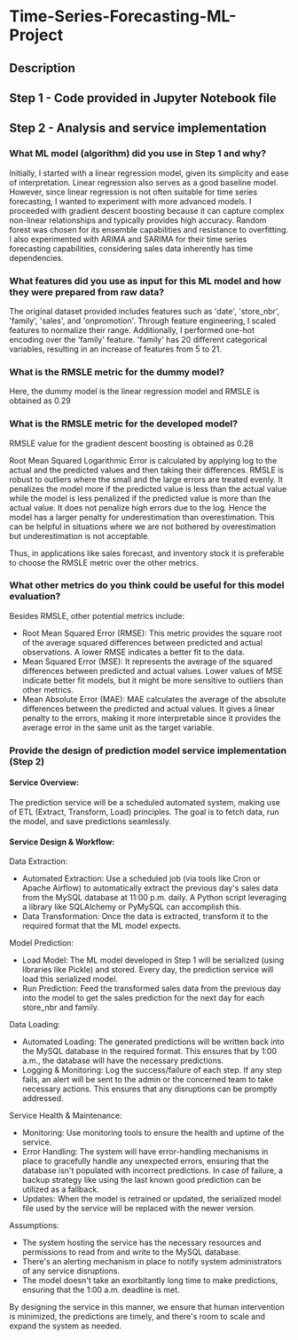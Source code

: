 # Time-Series-Forecasting-ML-Project
## Description
## Step 1 - Code provided in Jupyter Notebook file
## Step 2 - Analysis and service implementation
### What ML model (algorithm) did you use in Step 1 and why?
Initially, I started with a linear regression model, given its simplicity and ease of interpretation. Linear regression also serves as a good baseline model. However, since linear regression is not often suitable for time series forecasting, I wanted to experiment with more advanced models. I proceeded with gradient descent boosting because it can capture complex non-linear relationships and typically provides high accuracy. Random forest was chosen for its ensemble capabilities and resistance to overfitting. I also experimented with ARIMA and SARIMA for their time series forecasting capabilities, considering sales data inherently has time dependencies.
### What features did you use as input for this ML model and how they were prepared from raw data?
The original dataset provided includes features such as 'date', 'store_nbr', 'family', 'sales', and 'onpromotion'. Through feature engineering, I scaled features to normalize their range. Additionally, I performed one-hot encoding over the 'family' feature. 'family' has 20 different categorical variables, resulting in an increase of features from 5 to 21.
### What is the RMSLE metric for the dummy model?
Here, the dummy model is the linear regression model and RMSLE is obtained as 0.29
### What is the RMSLE metric for the developed model?
RMSLE value for the gradient descent boosting is obtained as 0.28

Root Mean Squared Logarithmic Error is calculated by applying log to the actual and the predicted values and then taking their differences. RMSLE is robust to outliers where the small and the large errors are treated evenly. It penalizes the model more if the predicted value is less than the actual value while the model is less penalized if the predicted value is more than the actual value. It does not penalize high errors due to the log. Hence the model has a larger penalty for underestimation than overestimation. This can be helpful in situations where we are not bothered by overestimation but underestimation is not acceptable.

Thus, in applications like sales forecast, and inventory stock it is preferable to choose the RMSLE metric over the other metrics.
### What other metrics do you think could be useful for this model evaluation?
Besides RMSLE, other potential metrics include:
 - Root Mean Squared Error (RMSE): This metric provides the square root of the average squared differences between predicted and actual observations. A lower RMSE indicates a better fit to the data.
 - Mean Squared Error (MSE): It represents the average of the squared differences between predicted and actual values. Lower values of MSE indicate better fit models, but it might be more sensitive to outliers than other metrics.
 - Mean Absolute Error (MAE): MAE calculates the average of the absolute differences between the predicted and actual values. It gives a linear penalty to the errors, making it more interpretable since it provides the average error in the same unit as the target variable.
### Provide the design of prediction model service implementation (Step 2)
#### Service Overview:
The prediction service will be a scheduled automated system, making use of ETL (Extract, Transform, Load) principles. The goal is to fetch data, run the model, and save predictions seamlessly.
#### Service Design & Workflow:
Data Extraction:
 - Automated Extraction: Use a scheduled job (via tools like Cron or Apache Airflow) to automatically extract the previous day's sales data from the MySQL database at 11:00 p.m. daily. A Python script leveraging a library like SQLAlchemy or PyMySQL can accomplish this.
 - Data Transformation: Once the data is extracted, transform it to the required format that the ML model expects.

Model Prediction:
 - Load Model: The ML model developed in Step 1 will be serialized (using libraries like Pickle) and stored. Every day, the prediction service will load this serialized model.
 - Run Prediction: Feed the transformed sales data from the previous day into the model to get the sales prediction for the next day for each store_nbr and family.

Data Loading:
 - Automated Loading: The generated predictions will be written back into the MySQL database in the required format. This ensures that by 1:00 a.m., the database will have the necessary predictions.
 - Logging & Monitoring: Log the success/failure of each step. If any step fails, an alert will be sent to the admin or the concerned team to take necessary actions. This ensures that any disruptions can be promptly addressed.

Service Health & Maintenance:
 - Monitoring: Use monitoring tools to ensure the health and uptime of the service.
 - Error Handling: The system will have error-handling mechanisms in place to gracefully handle any unexpected errors, ensuring that the database isn't populated with incorrect predictions. In case of failure, a backup strategy like using the last known good prediction can be utilized as a fallback.
 - Updates: When the model is retrained or updated, the serialized model file used by the service will be replaced with the newer version.

Assumptions:
 - The system hosting the service has the necessary resources and permissions to read from and write to the MySQL database.
 - There's an alerting mechanism in place to notify system administrators of any service disruptions.
 - The model doesn't take an exorbitantly long time to make predictions, ensuring that the 1:00 a.m. deadline is met.

By designing the service in this manner, we ensure that human intervention is minimized, the predictions are timely, and there's room to scale and expand the system as needed.
